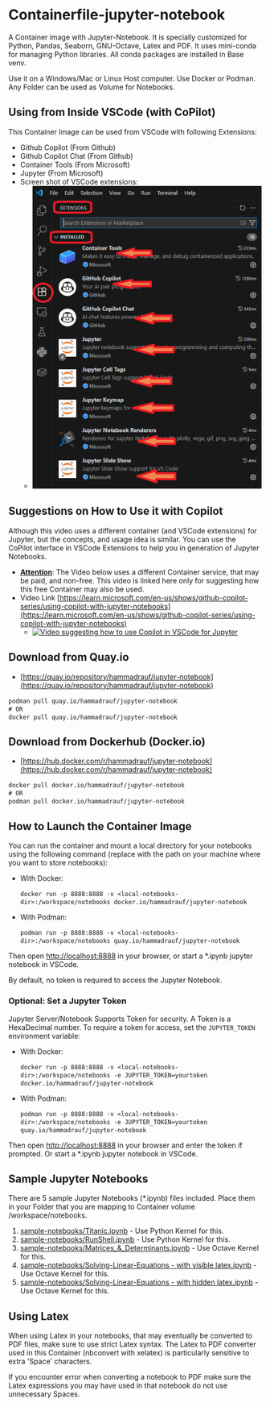 # Containerfile-jupyter-notebook
A Container image with Jupyter-Notebook. It is specially customized for Python, Pandas, Seaborn, GNU-Octave, Latex and PDF. It uses mini-conda for managing Python libraries. All conda packages are installed in Base venv.
  
Use it on a Windows/Mac or Linux Host computer. Use Docker or Podman. Any Folder can be used as Volume for Notebooks. 

## Using from Inside VSCode (with CoPilot)
This Container Image can be used from VSCode with following Extensions:
- Github Copilot (From Github)
- Github Copilot Chat (From Github)
- Container Tools (From Microsoft)
- Jupyter (From Microsoft)
- Screen shot of VSCode extensions:
    - ![Screen-shot showing VSCode Extensions used](./images/VScode-extensions-used.png)

## Suggestions on How to Use it with Copilot
Although this video uses a different container (and VSCode extensions) for Jupyter, but the concepts, and usage idea is similar. You can use the CoPilot interface in VSCode Extensions to help you in generation of Jupyter Notebooks.
- **<u>Attention</u>**: The Video below uses a different Container service, that may be paid, and non-free. This video is linked here only for suggesting how this free Container may also be used.
- Video Link [https://learn.microsoft.com/en-us/shows/github-copilot-series/using-copilot-with-jupyter-notebooks](https://learn.microsoft.com/en-us/shows/github-copilot-series/using-copilot-with-jupyter-notebooks)
    - [![Video suggesting how to use Copilot in VSCode for Jupyter](https://img.youtube.com/vi/QS_bh-3qKdw/0.jpg)](https://www.youtube.com/watch?v=QS_bh-3qKdw)


## Download from Quay.io
- [https://quay.io/repository/hammadrauf/jupyter-notebook](https://quay.io/repository/hammadrauf/jupyter-notebook)
```
podman pull quay.io/hammadrauf/jupyter-notebook
# OR
docker pull quay.io/hammadrauf/jupyter-notebook
```

## Download from Dockerhub (Docker.io)
- [https://hub.docker.com/r/hammadrauf/jupyter-notebook](https://hub.docker.com/r/hammadrauf/jupyter-notebook)
```
docker pull docker.io/hammadrauf/jupyter-notebook
# OR
podman pull docker.io/hammadrauf/jupyter-notebook
```


## How to Launch the Container Image

You can run the container and mount a local directory for your notebooks using the following command (replace <local-notebooks-dir> with the path on your machine where you want to store notebooks):

- With Docker:
    ```
    docker run -p 8888:8888 -v <local-notebooks-dir>:/workspace/notebooks docker.io/hammadrauf/jupyter-notebook
    ```

- With Podman:
    ```
    podman run -p 8888:8888 -v <local-notebooks-dir>:/workspace/notebooks quay.io/hammadrauf/jupyter-notebook
    ```

Then open [http://localhost:8888](http://localhost:8888) in your browser, or start a *.ipynb jupyter notebook in VSCode.
  
By default, no token is required to access the Jupyter Notebook.

### Optional: Set a Jupyter Token

Jupyter Server/Notebook Supports Token for security. A Token is a HexaDecimal number. To require a token for access, set the `JUPYTER_TOKEN` environment variable:

- With Docker:
    ```
    docker run -p 8888:8888 -v <local-notebooks-dir>:/workspace/notebooks -e JUPYTER_TOKEN=yourtoken docker.io/hammadrauf/jupyter-notebook
    ```

- With Podman:
    ```
    podman run -p 8888:8888 -v <local-notebooks-dir>:/workspace/notebooks -e JUPYTER_TOKEN=yourtoken quay.io/hammadrauf/jupyter-notebook
    ```

Then open [http://localhost:8888](http://localhost:8888) in your browser and enter the token if prompted. Or start a *.ipynb jupyter notebook in VSCode.

## Sample Jupyter Notebooks
There are 5 sample Jupyter Notebooks (*.ipynb) files included. Place them in your Folder that you are mapping to Container volume /workspace/notebooks.
1. [sample-notebooks/Titanic.ipynb](./sample-notebooks/Titanic.ipynb) - Use Python Kernel for this.
1. [sample-notebooks/RunShell.ipynb](./sample-notebooks/RunShell.ipynb) - Use Python Kernel for this.
1. [sample-notebooks/Matrices_&_Determinants.ipynb](./sample-notebooks/Matrices_&_Determinants.ipynb) - Use Octave Kernel for this.
1. [sample-notebooks/Solving-Linear-Equations - with visible latex.ipynb](./sample-notebooks/Solving-Linear-Equations%20-%20with%20visible%20latex.ipynb) - Use Octave Kernel for this.
1. [sample-notebooks/Solving-Linear-Equations - with hidden latex.ipynb](./sample-notebooks/Solving-Linear-Equations%20-%20with%20hidden%20latex.ipynb) - Use Octave Kernel for this.

## Using Latex
When using Latex in your notebooks, that may eventually be converted to PDF files, make sure to use strict Latex syntax. The Latex to PDF converter used in this Container (nbconvert with xelatex) is particularly sensitive to extra 'Space' characters.
  
If you encounter error when converting a notebook to PDF make sure the Latex expressions you may have used in that notebook do not use unnecessary Spaces.
